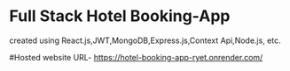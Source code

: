 # Full Stack Hotel Booking-App
created using React.js,JWT,MongoDB,Express.js,Context Api,Node.js, etc.

#Hosted website URL-
https://hotel-booking-app-ryet.onrender.com/
